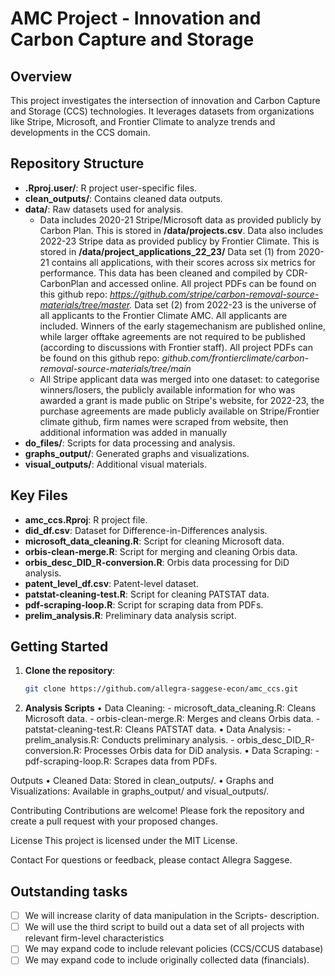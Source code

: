 # AMC Project - Innovation and Carbon Capture and Storage

## Overview

This project investigates the intersection of innovation and Carbon Capture and Storage (CCS) technologies. It leverages datasets from organizations like Stripe, Microsoft, and Frontier Climate to analyze trends and developments in the CCS domain.

## Repository Structure

- **.Rproj.user/**: R project user-specific files.
- **clean_outputs/**: Contains cleaned data outputs.
- **data/**: Raw datasets used for analysis.
    -    Data includes 2020-21 Stripe/Microsoft data as provided publicly by Carbon Plan. This is stored in         **/data/projects.csv**. Data also includes 2022-23 Stripe data as provided publicy by Frontier Climate. This is stored in **/data/project_applications_22_23/** Data set (1) from 2020-21 contains all applications, with their scores across six metrics for performance. This data has been cleaned and compiled by CDR-CarbonPlan and accessed online. All project PDFs can be found on this github repo: *https://github.com/stripe/carbon-removal-source-materials/tree/master.* Data set (2) from 2022-23 is the universe of all applicants to the Frontier Climate AMC. All applicants are included. Winners of the early stagemechanism are published online, while larger offtake agreements are not required to be published (according to discussions with Frontier staff).  All project PDFs can be found on this github repo: *github.com/frontierclimate/carbon-removal-source-materials/tree/main*
    - All Stripe applicant data was merged into one dataset: to categorise winners/losers, the publicly available information for who was awarded a grant is made public on Stripe's website, for 2022-23, the purchase agreements are made publicly available on Stripe/Frontier climate github, firm names were scraped from website, then additional information was added in manually
- **do_files/**: Scripts for data processing and analysis.
- **graphs_output/**: Generated graphs and visualizations.
- **visual_outputs/**: Additional visual materials.

## Key Files

- **amc_ccs.Rproj**: R project file.
- **did_df.csv**: Dataset for Difference-in-Differences analysis.
- **microsoft_data_cleaning.R**: Script for cleaning Microsoft data.
- **orbis-clean-merge.R**: Script for merging and cleaning Orbis data.
- **orbis_desc_DID_R-conversion.R**: Orbis data processing for DiD analysis.
- **patent_level_df.csv**: Patent-level dataset.
- **patstat-cleaning-test.R**: Script for cleaning PATSTAT data.
- **pdf-scraping-loop.R**: Script for scraping data from PDFs.
- **prelim_analysis.R**: Preliminary data analysis script.

## Getting Started

1. **Clone the repository**:
   ```bash
   git clone https://github.com/allegra-saggese-econ/amc_ccs.git
3. **Analysis Scripts**
	•	Data Cleaning:
           - microsoft_data_cleaning.R: Cleans Microsoft data.
           - orbis-clean-merge.R: Merges and cleans Orbis data.
           - patstat-cleaning-test.R: Cleans PATSTAT data.
	•	Data Analysis:
            - prelim_analysis.R: Conducts preliminary analysis.
           - orbis_desc_DID_R-conversion.R: Processes Orbis data for DiD analysis.
	•	Data Scraping:
            - pdf-scraping-loop.R: Scrapes data from PDFs.

Outputs
	•	Cleaned Data: Stored in clean_outputs/.
	•	Graphs and Visualizations: Available in graphs_output/ and visual_outputs/.

Contributing
Contributions are welcome! Please fork the repository and create a pull request with your proposed changes.

License
This project is licensed under the MIT License.

Contact
For questions or feedback, please contact Allegra Saggese.

## Outstanding tasks 
- [ ] We will increase clarity of data manipulation in the Scripts- description. 
- [ ] We will use the third script to build out a data set of all projects with relevant firm-level characteristics
- [ ] We may expand code to include relevant policies (CCS/CCUS database)
- [ ] We may expand code to include originally collected data (financials). 
